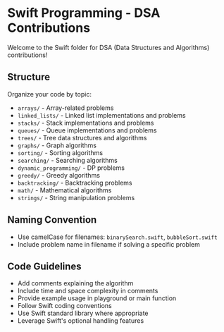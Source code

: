 # Swift Programming - DSA Contributions

Welcome to the Swift folder for DSA (Data Structures and Algorithms) contributions!

## Structure

Organize your code by topic:
- `arrays/` - Array-related problems
- `linked_lists/` - Linked list implementations and problems
- `stacks/` - Stack implementations and problems
- `queues/` - Queue implementations and problems
- `trees/` - Tree data structures and algorithms
- `graphs/` - Graph algorithms
- `sorting/` - Sorting algorithms
- `searching/` - Searching algorithms
- `dynamic_programming/` - DP problems
- `greedy/` - Greedy algorithms
- `backtracking/` - Backtracking problems
- `math/` - Mathematical algorithms
- `strings/` - String manipulation problems

## Naming Convention

- Use camelCase for filenames: `binarySearch.swift`, `bubbleSort.swift`
- Include problem name in filename if solving a specific problem

## Code Guidelines

- Add comments explaining the algorithm
- Include time and space complexity in comments
- Provide example usage in playground or main function
- Follow Swift coding conventions
- Use Swift standard library where appropriate
- Leverage Swift's optional handling features
